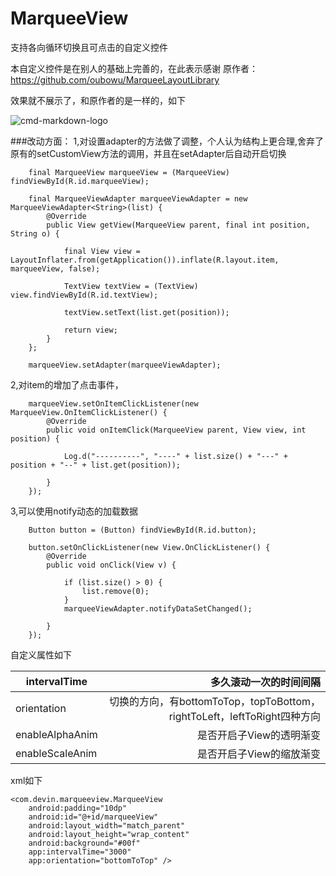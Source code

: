# MarqueeView
支持各向循环切换且可点击的自定义控件

本自定义控件是在别人的基础上完善的，在此表示感谢
原作者：https://github.com/oubowu/MarqueeLayoutLibrary

效果就不展示了，和原作者的是一样的，如下

![cmd-markdown-logo](https://github.com/oubowu/MarqueeLayoutLibrary/blob/master/pic/demo.gif)

###改动方面：
1,对设置adapter的方法做了调整，个人认为结构上更合理,舍弃了原有的setCustomView方法的调用，并且在setAdapter后自动开启切换

        final MarqueeView marqueeView = (MarqueeView) findViewById(R.id.marqueeView);

        final MarqueeViewAdapter marqueeViewAdapter = new MarqueeViewAdapter<String>(list) {
            @Override
            public View getView(MarqueeView parent, final int position, String o) {

                final View view = LayoutInflater.from(getApplication()).inflate(R.layout.item, marqueeView, false);

                TextView textView = (TextView) view.findViewById(R.id.textView);

                textView.setText(list.get(position));

                return view;
            }
        };

        marqueeView.setAdapter(marqueeViewAdapter);
        

2,对item的增加了点击事件，

        marqueeView.setOnItemClickListener(new MarqueeView.OnItemClickListener() {
            @Override
            public void onItemClick(MarqueeView parent, View view, int position) {

                Log.d("----------", "----" + list.size() + "---" + position + "--" + list.get(position));

            }
        });

3,可以使用notify动态的加载数据

        Button button = (Button) findViewById(R.id.button);

        button.setOnClickListener(new View.OnClickListener() {
            @Override
            public void onClick(View v) {

                if (list.size() > 0) {
                    list.remove(0);
                }
                marqueeViewAdapter.notifyDataSetChanged();

            }
        });


自定义属性如下

| intervalTime     | 多久滚动一次的时间间隔 | 
| --------   | -----:  |
| orientation        |  切换的方向，有bottomToTop，topToBottom，rightToLeft，leftToRight四种方向   | 
| enableAlphaAnim        |    是否开启子View的透明渐变   |
| enableScaleAnim        |    是否开启子View的缩放渐变   |



xml如下

    <com.devin.marqueeview.MarqueeView
        android:padding="10dp"
        android:id="@+id/marqueeView"
        android:layout_width="match_parent"
        android:layout_height="wrap_content"
        android:background="#00f"
        app:intervalTime="3000"
        app:orientation="bottomToTop" />

